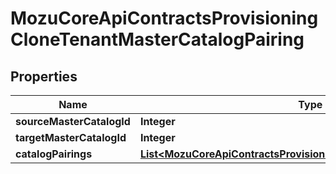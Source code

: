 
# MozuCoreApiContractsProvisioningCloneTenantMasterCatalogPairing

## Properties
Name | Type | Description | Notes
------------ | ------------- | ------------- | -------------
**sourceMasterCatalogId** | **Integer** |  |  [optional]
**targetMasterCatalogId** | **Integer** |  |  [optional]
**catalogPairings** | [**List&lt;MozuCoreApiContractsProvisioningCloneTenantCatalogPairing&gt;**](MozuCoreApiContractsProvisioningCloneTenantCatalogPairing.md) |  |  [optional]



